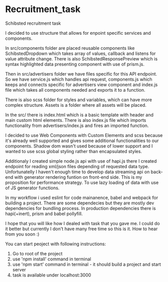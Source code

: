 # Recruitment_task
Schibsted recruitment task

I decided to use structure that allows for enpoint specific services and components.

In src/components folder are placed reusable components like SchibstedDropdown which takes array of values, callback and listens for value attribute change. There is also SchibstedResponsePreview which is syntax highlighted data presenting component with use of prism.js.

Then in src/advertisers folder we have files specific for this API endpoint. So we have service.js which handles api request, components.js which keeps and connects specific for advertisers view component and index.js file which takes all components needed and exports it to a function.

There is also scss folder for styles and variables, which can have more complex structure. Assets is a folder where all assets will be placed.

In the src/ there is index.html which is a basic template with header and main custom html elements. There is also index.js file which imports functionality from advertisers/index.js and fires an imported function.

I decided to use Web Components with Custom Elements and scss because it's already well supported and gives some additional functionalities to our components. Shadow dom wasn't used because of lower support and I wanted to use scss global styling rather than encapsulated styles.


Additionaly I created simple node.js api with use of hapi.js there I created endpoint for reading xml/json files depending of requested data type. Unfortunatelly I haven't enough time to develop data streaming api on back-end with generator rendering funtion on front-end side. This is my proposition for performance strategy. To use lazy loading of data with use of JS generator functions.

In my workflow i used eslint for code mainanence, babel and webpack for building a project. There are some dependecies but they are mostly dev dependencies for bundling process. In production dependencies there is hapi(+inert), prism and babel pollyfill.

I hope that you will like how I dealed with task that you gave me. I could do it better but currently I don't have many free time so this is it. 
How to hear from you soon :)

You can start peoject with following instructions:
1. Go to root of the project
2. use 'npm install' command in terminal
3. use 'npm start' command in terminal - it should build a project and start server
4. task is available under localhost:3000
